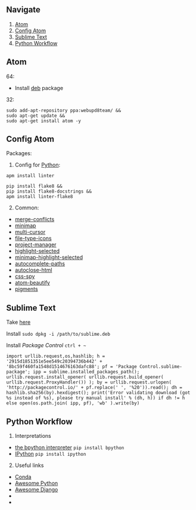 ## Navigate
1. [Atom](#atom)
2. [Config Atom](#config-atom)
3. [Sublime Text](#sublime-text)
4. [Python Workflow](#python-workflow)

## Atom

64:
  - Install [deb](https://atom.io/download/deb) package

32:
```
sudo add-apt-repository ppa:webupd8team/ &&
sudo apt-get update &&
sudo apt-get install atom -y
```

## Config Atom

Packages:
1. Config for [Python](http://www.marinamele.com/install-and-configure-atom-editor-for-python):

`apm install linter`

```
pip install flake8 &&
pip install flake8-docstrings &&
apm install linter-flake8
```

2. Common:
  - [merge-conflicts](https://atom.io/packages/merge-conflicts)
  - [minimap](https://atom.io/packages/minimap)
  - [multi-cursor](https://atom.io/packages/multi-cursor)
  - [file-type-icons](https://atom.io/packages/file-type-icons)
  - [project-manager](https://atom.io/packages/project-manager)
  - [highlight-selected](https://atom.io/packages/highlight-selected)
  - [minimap-highlight-selected](https://atom.io/packages/minimap-highlight-selected)
  - [autocomplete-paths](https://atom.io/packages/autocomplete-paths)
  - [autoclose-html](https://atom.io/packages/autoclose-html)
  - [css-spy](https://atom.io/packages/css-spy)
  - [atom-beautify](https://atom.io/packages/atom-beautify)
  - [pigments](https://atom.io/packages/pigments)

## Sublime Text
Take [here](https://www.sublimetext.com/3)

Install `sudo dpkg -i /path/to/sublime.deb`

Install _Package Control_ `ctrl + ~`

```
import urllib.request,os,hashlib; h = '2915d1851351e5ee549c20394736b442' + '8bc59f460fa1548d1514676163dafc88'; pf = 'Package Control.sublime-package'; ipp = sublime.installed_packages_path(); urllib.request.install_opener( urllib.request.build_opener( urllib.request.ProxyHandler()) ); by = urllib.request.urlopen( 'http://packagecontrol.io/' + pf.replace(' ', '%20')).read(); dh = hashlib.sha256(by).hexdigest(); print('Error validating download (got %s instead of %s), please try manual install' % (dh, h)) if dh != h else open(os.path.join( ipp, pf), 'wb' ).write(by)
```

## Python Workflow
1. Interpretations
  - [the bpython interpreter](http://bpython-interpreter.org/) `pip install bpython`
  - [IPython](https://ipython.org/install.html) `pip install ipython`

2. Useful links
  - [Conda](http://conda.pydata.org/docs/)
  - [Awesome Python](http://awesome-python.com/)
  - [Awesome Django](http://awesome-django.com/)
  - []()
  - []()
